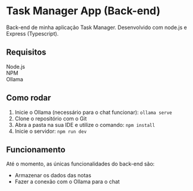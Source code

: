 # Task Manager App (Back-end)
Back-end de minha aplicação Task Manager. Desenvolvido com node.js e Express (Typescript).

## Requisitos
Node.js <br>
NPM <br>
Ollama

## Como rodar
1. Inicie o Ollama (necessário para o chat funcionar):
`ollama serve`
2. Clone o repositório com o Git
3. Abra a pasta na sua IDE e utilize o comando:
`npm install`
4. Inicie o servidor: `npm run dev`

## Funcionamento
Até o momento, as únicas funcionalidades do back-end são:
+ Armazenar os dados das notas
+ Fazer a conexão com o Ollama para o chat
